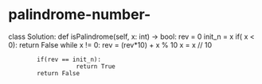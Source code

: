 # palindrome-number-
class Solution:
    def isPalindrome(self, x: int) -> bool:
            rev = 0
            init_n = x
            if( x < 0):
              return False
            while x != 0:
                    rev = (rev*10) +  x % 10
                    x = x // 10
    
            if(rev == init_n):
                       return True
            return False
